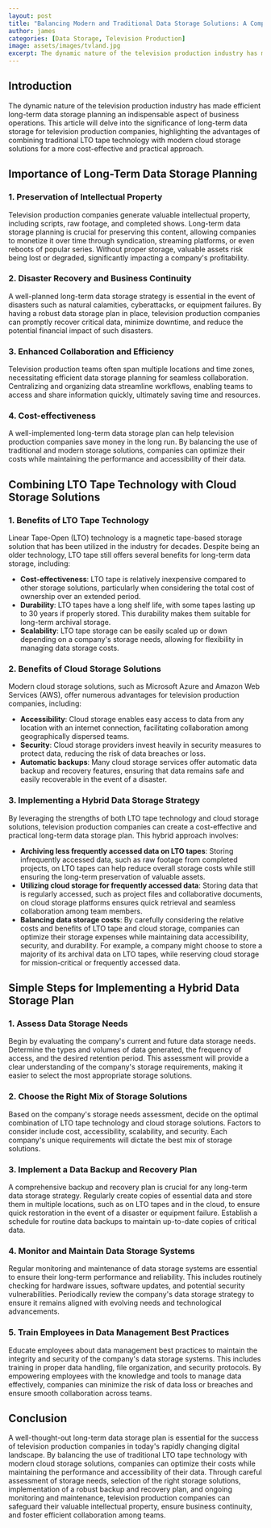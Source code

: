 ```yaml
---
layout: post
title: "Balancing Modern and Traditional Data Storage Solutions: A Comprehensive Guide for Television Production Companies"
author: james
categories: [Data Storage, Television Production]
image: assets/images/tvland.jpg
excerpt: The dynamic nature of the television production industry has made efficient long-term data storage planning an indispensable aspect of business operations. This article will delve into the significance of long-term data storage for television production companies, highlighting the advantages of combining traditional LTO tape technology with modern cloud storage solutions for a more cost-effective and practical approach.
---
```


## Introduction

The dynamic nature of the television production industry has made efficient long-term data storage planning an indispensable aspect of business operations. This article will delve into the significance of long-term data storage for television production companies, highlighting the advantages of combining traditional LTO tape technology with modern cloud storage solutions for a more cost-effective and practical approach.

## Importance of Long-Term Data Storage Planning

### 1. Preservation of Intellectual Property

Television production companies generate valuable intellectual property, including scripts, raw footage, and completed shows. Long-term data storage planning is crucial for preserving this content, allowing companies to monetize it over time through syndication, streaming platforms, or even reboots of popular series. Without proper storage, valuable assets risk being lost or degraded, significantly impacting a company's profitability.

### 2. Disaster Recovery and Business Continuity

A well-planned long-term data storage strategy is essential in the event of disasters such as natural calamities, cyberattacks, or equipment failures. By having a robust data storage plan in place, television production companies can promptly recover critical data, minimize downtime, and reduce the potential financial impact of such disasters.

### 3. Enhanced Collaboration and Efficiency

Television production teams often span multiple locations and time zones, necessitating efficient data storage planning for seamless collaboration. Centralizing and organizing data streamline workflows, enabling teams to access and share information quickly, ultimately saving time and resources.

### 4. Cost-effectiveness

A well-implemented long-term data storage plan can help television production companies save money in the long run. By balancing the use of traditional and modern storage solutions, companies can optimize their costs while maintaining the performance and accessibility of their data.

## Combining LTO Tape Technology with Cloud Storage Solutions

### 1. Benefits of LTO Tape Technology

Linear Tape-Open (LTO) technology is a magnetic tape-based storage solution that has been utilized in the industry for decades. Despite being an older technology, LTO tape still offers several benefits for long-term data storage, including:

- **Cost-effectiveness**: LTO tape is relatively inexpensive compared to other storage solutions, particularly when considering the total cost of ownership over an extended period.
- **Durability**: LTO tapes have a long shelf life, with some tapes lasting up to 30 years if properly stored. This durability makes them suitable for long-term archival storage.
- **Scalability**: LTO tape storage can be easily scaled up or down depending on a company's storage needs, allowing for flexibility in managing data storage costs.

### 2. Benefits of Cloud Storage Solutions

Modern cloud storage solutions, such as Microsoft Azure and Amazon Web Services (AWS), offer numerous advantages for television production companies, including:

- **Accessibility**: Cloud storage enables easy access to data from any location with an internet connection, facilitating collaboration among geographically dispersed teams.
- **Security**: Cloud storage providers invest heavily in security measures to protect data, reducing the risk of data breaches or loss.
- **Automatic backups**: Many cloud storage services offer automatic data backup and recovery features, ensuring that data remains safe and easily recoverable in the event of a disaster.

### 3. Implementing a Hybrid Data Storage Strategy

By leveraging the strengths of both LTO tape technology and cloud storage solutions, television production companies can create a cost-effective and practical long-term data storage plan. This hybrid approach involves:

- **Archiving less frequently accessed data on LTO tapes**: Storing infrequently accessed data, such as raw footage from completed projects, on LTO tapes can help reduce overall storage
costs while still ensuring the long-term preservation of valuable assets.
- **Utilizing cloud storage for frequently accessed data**: Storing data that is regularly accessed, such as project files and collaborative documents, on cloud storage platforms ensures quick retrieval and seamless collaboration among team members.
- **Balancing data storage costs**: By carefully considering the relative costs and benefits of LTO tape and cloud storage, companies can optimize their storage expenses while maintaining data accessibility, security, and durability. For example, a company might choose to store a majority of its archival data on LTO tapes, while reserving cloud storage for mission-critical or frequently accessed data.

## Simple Steps for Implementing a Hybrid Data Storage Plan

### 1. Assess Data Storage Needs

Begin by evaluating the company's current and future data storage needs. Determine the types and volumes of data generated, the frequency of access, and the desired retention period. This assessment will provide a clear understanding of the company's storage requirements, making it easier to select the most appropriate storage solutions.

### 2. Choose the Right Mix of Storage Solutions

Based on the company's storage needs assessment, decide on the optimal combination of LTO tape technology and cloud storage solutions. Factors to consider include cost, accessibility, scalability, and security. Each company's unique requirements will dictate the best mix of storage solutions.

### 3. Implement a Data Backup and Recovery Plan

A comprehensive backup and recovery plan is crucial for any long-term data storage strategy. Regularly create copies of essential data and store them in multiple locations, such as on LTO tapes and in the cloud, to ensure quick restoration in the event of a disaster or equipment failure. Establish a schedule for routine data backups to maintain up-to-date copies of critical data.

### 4. Monitor and Maintain Data Storage Systems

Regular monitoring and maintenance of data storage systems are essential to ensure their long-term performance and reliability. This includes routinely checking for hardware issues, software updates, and potential security vulnerabilities. Periodically review the company's data storage strategy to ensure it remains aligned with evolving needs and technological advancements.

### 5. Train Employees in Data Management Best Practices

Educate employees about data management best practices to maintain the integrity and security of the company's data storage systems. This includes training in proper data handling, file organization, and security protocols. By empowering employees with the knowledge and tools to manage data effectively, companies can minimize the risk of data loss or breaches and ensure smooth collaboration across teams.

## Conclusion

A well-thought-out long-term data storage plan is essential for the success of television production companies in today's rapidly changing digital landscape. By balancing the use of traditional LTO tape technology with modern cloud storage solutions, companies can optimize their costs while maintaining the performance and accessibility of their data. Through careful assessment of storage needs, selection of the right storage solutions, implementation of a robust backup and recovery plan, and ongoing monitoring and maintenance, television production companies can safeguard their valuable intellectual property, ensure business continuity, and foster efficient collaboration among teams.
